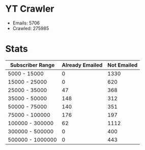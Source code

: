 # YT Crawler
- Emails: 5706
- Crawled: 275985

# Stats
| Subscriber Range  | Already Emailed | Not Emailed |
|-------|-------|-------|
| 5000 - 15000 | 0 | 1330 |
| 15000 - 25000 | 0 | 620 |
| 25000 - 35000 | 47 | 368 |
| 35000 - 50000 | 148 | 312 |
| 50000 - 75000 | 140 | 351 |
| 75000 - 100000 | 176 | 197 |
| 100000 - 300000 | 62 | 1112 |
| 300000 - 500000 | 0 | 400 |
| 500000 - 1000000 | 0 | 443 |
